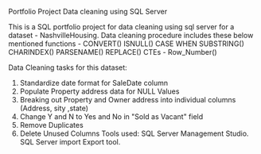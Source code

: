 Portfolio Project 
Data cleaning using SQL Server

This is a SQL portfolio project for data cleaning using sql server for a dataset - NashvilleHousing. 
Data cleaning procedure includes these below mentioned functions -
CONVERT()
ISNULL()
CASE WHEN
SUBSTRING()
CHARINDEX()
PARSENAME()
REPLACE()
CTEs - Row_Number()



Data Cleaning tasks for this dataset:
1.	Standardize date format for SaleDate column
2.	Populate Property address data for NULL Values
3.	Breaking out Property and Owner address into individual columns (Address, sity ,state)
4.	Change Y and N to Yes and No in "Sold as Vacant" field
5.	Remove Duplicates
6.	Delete Unused Columns
Tools used:
SQL Server Management Studio.
SQL Server import Export tool.
